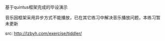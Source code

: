 基于quintus框架完成的毕设演示

音乐因框架采用异步方式不能播放，已在其它练习中解决音乐播放问题，本练习暂未更新

src: http://lzbyh.com/exercise/tiddler/
